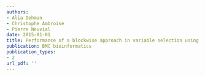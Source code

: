 ```yaml
---
authors: 
- Alia Dehman
- Christophe Ambroise
- Pierre Neuvial
date: 2015-01-01
title: Performance of a blockwise approach in variable selection using linkage disequilibrium information
publication: BMC bioinformatics
publication_types:
- 2
url_pdf: ''
---
```

